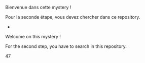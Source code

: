 Bienvenue dans cette mystery !

Pour la seconde étape, vous devez chercher dans ce repository.

-

Welcome on this mystery !

For the second step, you have to search in this repository.

47
